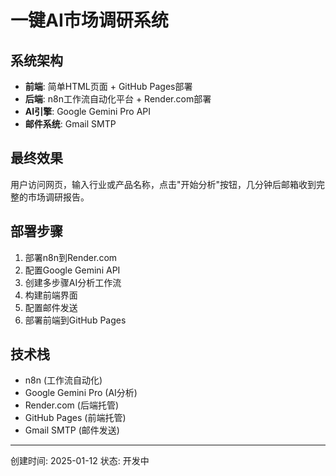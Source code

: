 # 一键AI市场调研系统

## 系统架构
- **前端**: 简单HTML页面 + GitHub Pages部署
- **后端**: n8n工作流自动化平台 + Render.com部署  
- **AI引擎**: Google Gemini Pro API
- **邮件系统**: Gmail SMTP

## 最终效果
用户访问网页，输入行业或产品名称，点击"开始分析"按钮，几分钟后邮箱收到完整的市场调研报告。

## 部署步骤
1. 部署n8n到Render.com
2. 配置Google Gemini API
3. 创建多步骤AI分析工作流
4. 构建前端界面
5. 配置邮件发送
6. 部署前端到GitHub Pages

## 技术栈
- n8n (工作流自动化)
- Google Gemini Pro (AI分析)
- Render.com (后端托管)
- GitHub Pages (前端托管)
- Gmail SMTP (邮件发送)

---
创建时间: 2025-01-12
状态: 开发中